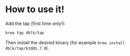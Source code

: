 # How to use it!

Add the tap (first time only!):
```sh
brew tap dblk/tap
```

Then install the desired binary (for example `brew install dblk/tap/k3d@1.7.0`).
